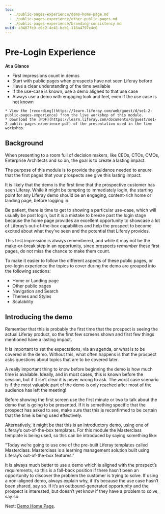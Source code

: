 ```yaml
---
toc:
  - ./public-pages-experience/demo-home-page.md
  - ./public-pages-experience/other-public-pages.md
  - ./public-pages-experience/branding-consistency.md
uuid: a3487fe9-c0c2-4e41-bcb1-118a4797e4c0
---
```


# Pre-Login Experience

**At a Glance**

* First impressions count in demos
* Start with public pages when prospects have not seen Liferay before
* Have a clear understanding of the time available
* If the use-case is known, use a demo aligned to that use case
* Always use a demo with engaging look and feel, even if the use case is not known

```{note}
* View the [recording](https://learn.liferay.com/web/guest/d/se1-2-public-pages-experience) from the live workshop of this module.
* Download the [PDF](https://learn.liferay.com/documents/d/guest/se1-2-public-pages-experience-pdf) of the presentation used in the live workshop.
```

## Background

When presenting to a room full of decision makers, like CEOs, CTOs, CMOs, Enterprise Architects and so on, the goal is to create a lasting impact.

The purpose of this module is to provide the guidance needed to ensure that the first pages that your prospects see give this lasting impact.

It is likely that the demo is the first time that the prospective customer has seen Liferay. While it might be tempting to immediately login, the starting point for any Liferay demo should be an engaging, content-rich home or landing page, before logging in. 

Be patient, there is time to get to showing a particular use-case, which will usually be post login, but it is a mistake to breeze past the login stage because the home page provides an excellent opportunity to showcase a lot of Liferay’s out-of-the-box capabilities and help the prospect to become excited about what they’ve seen and the potential that Liferay provides.

This first impression is always remembered, and while it may not be the make-or-break step in an opportunity, since prospects _remember_ these first pages, do not miss the chance to make them count.

To make it easier to follow the different aspects of these public pages, or pre-login experience the topics to cover during the demo are grouped into the following sections: 

* Home or Landing page
* Other public pages 
* Navigation and Search
* Themes and Styles
* Scalability

## Introducing the demo

Remember that this is probably the first time that the prospect is seeing the actual Liferay product, so the first few screens shown and first few things mentioned have a lasting impact.

It is important to set the expectations, via an agenda, or what is to be covered in the demo. Without this, what often happens is that the prospect asks questions about topics that are to be covered later.

A really important thing to know before beginning the demo is how much time is available. Ideally, and in most cases, this is known before the session, but if it isn’t clear it is never wrong to ask. The worst case scenario is if the most valuable part of the demo is only reached after most of the audience has left the meeting!

Before showing the first screen use the first minute or two to talk about the demo that is going to be presented. If it is something specific that the prospect has asked to see, make sure that this is reconfirmed to be certain that the time is being used effectively.

Alternatively, it might be that this is an introductory demo, using one of Liferay’s out-of-the-box templates. For this module the Masterclass template is being used, so this can be introduced by saying something like:

“Today we’re going to use one of the pre-built Liferay templates called Masterclass. Masterclass is a learning management solution built using Liferay’s out-of-the-box features.”

It is always much better to use a demo which is aligned with the prospect’s requirements, so this is a fall-back position if there hasn’t been an opportunity to discover the problem the customer is trying to solve. If using a non-aligned demo, always explain why, if it’s because the use case hasn’t been shared, say so. If it’s an outbound-generated opportunity and the prospect is interested, but doesn’t yet know if they have a problem to solve, say so. 

Next: [Demo Home Page](./public-pages-experience/demo-home-page.md).
